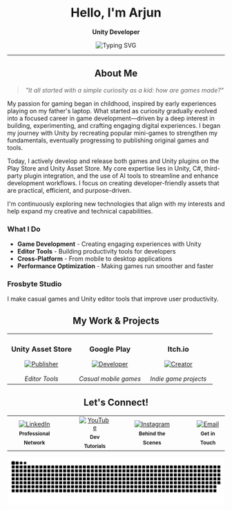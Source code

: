 <!--
  Professional GitHub Profile README
  Designed for Arjun - Unity Game Developer & Frosbyte Studio
-->

<div align="center">
  
# Hello, I'm Arjun

**Unity Developer**

<img src="https://readme-typing-svg.demolab.com?font=Inter&weight=500&size=20&duration=3000&pause=1000&color=6366F1&center=true&vCenter=true&width=500&lines=Unity+Developer;Game+Creator;Tool+Builder;Always+Learning" alt="Typing SVG" />

</div>

---

<div align="center">

## About Me

</div>

<div align="center">

> *"It all started with a simple curiosity as a kid: how are games made?"*

</div>

My passion for gaming began in childhood, inspired by early experiences playing on my father's laptop. What started as curiosity gradually evolved into a focused career in game development—driven by a deep interest in building, experimenting, and crafting engaging digital experiences. I began my journey with Unity by recreating popular mini-games to strengthen my fundamentals, eventually progressing to publishing original games and tools.

Today, I actively develop and release both games and Unity plugins on the Play Store and Unity Asset Store. My core expertise lies in Unity, C#, third-party plugin integration, and the use of AI tools to streamline and enhance development workflows. I focus on creating developer-friendly assets that are practical, efficient, and purpose-driven.

I'm continuously exploring new technologies that align with my interests and help expand my creative and technical capabilities.

### What I Do
- **Game Development** - Creating engaging experiences with Unity
- **Editor Tools** - Building productivity tools for developers
- **Cross-Platform** - From mobile to desktop applications
- **Performance Optimization** - Making games run smoother and faster

### Frosbyte Studio
I make casual games and Unity editor tools that improve user productivity.

<div align="center">

## My Work & Projects

<table>
<tr>
<td align="center" width="33%">
<h3>Unity Asset Store</h3>
<a href="https://assetstore.unity.com/publishers/113578?preview=1">
<img src="https://img.shields.io/badge/PUBLISHER-4285F4?style=for-the-badge&logoColor=white" alt="Publisher"/>
</a>
<br><br>
<em>Editor Tools</em>
</td>
<td align="center" width="33%">
<h3>Google Play</h3>
<a href="https://play.google.com/store/apps/dev?id=6062189599073712115">
<img src="https://img.shields.io/badge/DEVELOPER-34A853?style=for-the-badge&logoColor=white" alt="Developer"/>
</a>
<br><br>
<em>Casual mobile games</em>
</td>
<td align="center" width="33%">
<h3>Itch.io</h3>
<a href="https://frosbyte.itch.io/">
<img src="https://img.shields.io/badge/CREATOR-FA5C5C?style=for-the-badge&logoColor=white" alt="Creator"/>
</a>
<br><br>
<em>Indie game projects</em>
</td>
</tr>
</table>

</div>

<div align="center">

## Let's Connect!

<table>
<tr>
<td align="center">
<a href="https://www.linkedin.com/in/arjun-m-226b9624b/">
<img src="https://img.shields.io/badge/LinkedIn-0077B5?style=for-the-badge&logo=linkedin&logoColor=white" alt="LinkedIn"/>
</a>
<br>
<sub><strong>Professional Network</strong></sub>
</td>
<td width="20"></td>
<td align="center">
<a href="https://www.youtube.com/@frosbyte8575/featured">
<img src="https://img.shields.io/badge/YouTube-FF0000?style=for-the-badge&logo=youtube&logoColor=white" alt="YouTube"/>
</a>
<br>
<sub><strong>Dev Tutorials</strong></sub>
</td>
<td width="20"></td>
<td align="center">
<a href="https://www.instagram.com/frosbyte_studio?utm_source=qr&igsh=a2w0dXN6bngybGNu">
<img src="https://img.shields.io/badge/Instagram-E4405F?style=for-the-badge&logo=instagram&logoColor=white" alt="Instagram"/>
</a>
<br>
<sub><strong>Behind the Scenes</strong></sub>
</td>
<td width="20"></td>
<td align="center">
<a href="mailto:contact@frosbyte.com">
<img src="https://img.shields.io/badge/Email-D14836?style=for-the-badge&logo=gmail&logoColor=white" alt="Email"/>
</a>
<br>
<sub><strong>Get in Touch</strong></sub>
</td>
</tr>
</table>

</div>

<div align="center">
  <img src="https://raw.githubusercontent.com/platane/platane/output/github-contribution-grid-snake-dark.svg" alt="Snake animation" />
</div> 